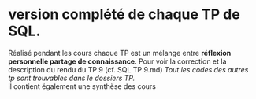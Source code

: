 # version complété de chaque TP de SQL.
Réalisé pendant les cours chaque TP est un mélange entre **réflexion personnelle partage de connaissance**.
Pour voir la correction et la description du rendu du TP 9 (cf. SQL TP 9.md)
*Tout les codes des autres tp sont trouvables dans le dossiers TP.*<br>
il contient également une synthèse des cours
